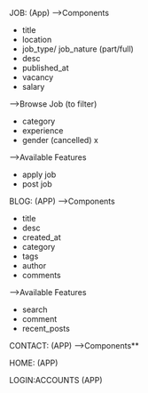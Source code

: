 JOB:   (App)
-->Components
- title
- location 
- job_type/ job_nature (part/full)
- desc
- published_at
- vacancy
- salary

-->Browse Job (to filter)
- category
- experience
- gender   (cancelled) x

-->Available Features
- apply job
- post job

BLOG:     (APP)
-->Components
- title
- desc
- created_at
- category
- tags
- author
- comments

-->Available Features
- search
- comment
- recent_posts

CONTACT:        (APP)
-->Components**


HOME:           (APP)


LOGIN:ACCOUNTS         (APP)